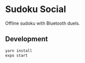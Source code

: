 # Sudoku Social

Offline sudoku with Bluetooth duels.

## Development

```bash
yarn install
expo start
```
